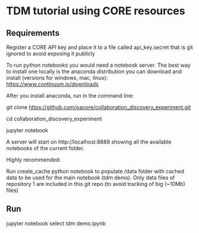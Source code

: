 # TDM tutorial using CORE resources

## Requirements

Register a CORE API key and place it to a file called api_key.secret that is git ignored to avoid exposing it publicly

To run python notebooks you would need a notebook server. The best way to install one locally is the anaconda distribution you can download and install (versions for windows, mac, linux):
https://www.continuum.io/downloads

After you install anaconda, run in the command line:

git clone https://github.com/oacore/collaboration_discovery_experiment.git

cd collaboration_discovery_experiment

jupyter notebook


A server will start on http://localhost:8888 showing all the available notebooks of the current folder.

Highly recommended:

Run create_cache python notebook to populate /data folder with cached data to be used for the main notebook (tdm demo). Only data files of repository 1 are included in this git repo (to avoid tracking of big (~10Mb) files)



## Run

jupyter notebook
select tdm demo.ipynb
